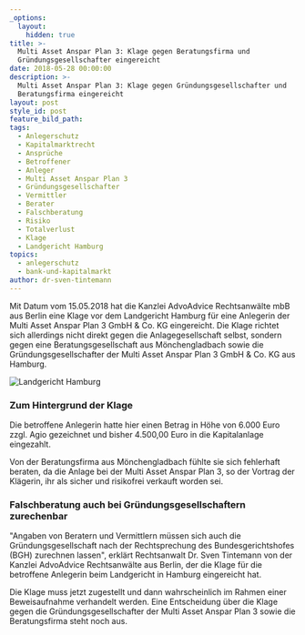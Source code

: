 ```yaml
---
_options:
  layout:
    hidden: true
title: >-
  Multi Asset Anspar Plan 3: Klage gegen Beratungsfirma und
  Gründungsgesellschafter eingereicht
date: 2018-05-28 00:00:00
description: >-
  Multi Asset Anspar Plan 3: Klage gegen Gründungsgesellschafter und
  Beratungsfirma eingereicht
layout: post
style_id: post
feature_bild_path:
tags:
  - Anlegerschutz
  - Kapitalmarktrecht
  - Ansprüche
  - Betroffener
  - Anleger
  - Multi Asset Anspar Plan 3
  - Gründungsgesellschafter
  - Vermittler
  - Berater
  - Falschberatung
  - Risiko
  - Totalverlust
  - Klage
  - Landgericht Hamburg
topics:
  - anlegerschutz
  - bank-und-kapitalmarkt
author: dr-sven-tintemann
---
```


Mit Datum vom 15.05.2018 hat die Kanzlei AdvoAdvice Rechtsanwälte mbB aus Berlin eine Klage vor dem Landgericht Hamburg für eine Anlegerin der Multi Asset Anspar Plan 3 GmbH & Co. KG eingereicht. Die Klage richtet sich allerdings nicht direkt gegen die Anlagegesellschaft selbst, sondern gegen eine Beratungsgesellschaft aus Mönchengladbach sowie die Gründungsgesellschafter der Multi Asset Anspar Plan 3 GmbH & Co. KG aus Hamburg.

![Landgericht Hamburg](/uploads/lg-hamburg-außenansicht-2.JPG "Landgericht Hamburg")

### Zum Hintergrund der Klage

Die betroffene Anlegerin hatte hier einen Betrag in Höhe von 6.000 Euro zzgl. Agio gezeichnet und bisher 4.500,00 Euro in die Kapitalanlage eingezahlt.

Von der Beratungsfirma aus Mönchengladbach fühlte sie sich fehlerhaft beraten, da die Anlage bei der Multi Asset Anspar Plan 3, so der Vortrag der Klägerin, ihr als sicher und risikofrei verkauft worden sei.

### Falschberatung auch bei Gründungsgesellschaftern zurechenbar

"Angaben von Beratern und Vermittlern müssen sich auch die Gründungsgesellschaft nach der Rechtsprechung des Bundesgerichtshofes (BGH) zurechnen lassen", erklärt Rechtsanwalt Dr. Sven Tintemann von der Kanzlei AdvoAdvice Rechtsanwälte aus Berlin, der die Klage für die betroffene Anlegerin beim Landgericht in Hamburg eingereicht hat.

Die Klage muss jetzt zugestellt und dann wahrscheinlich im Rahmen einer Beweisaufnahme verhandelt werden. Eine Entscheidung über die Klage gegen die Gründungsgesellschafter der Multi Asset Anspar Plan 3 sowie die Beratungsfirma steht noch aus.